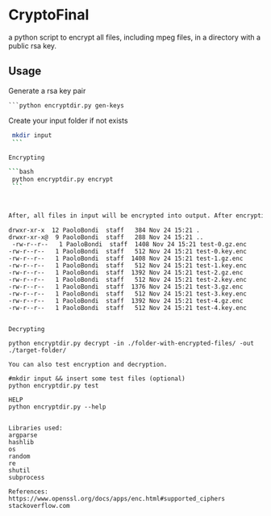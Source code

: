 # CryptoFinal

a python script to encrypt all files, including mpeg files, in a directory with a public rsa key.

## Usage 

Generate a rsa key pair

    ```python encryptdir.py gen-keys
    

Create your input folder if not exists

   ```bash
    mkdir input
    ```

Encrypting

   ```bash
    python encryptdir.py encrypt
    ```

  

After, all files in input will be encrypted into output. After encrypting, the output folder looks like:
  
  ```
    drwxr-xr-x  12 PaoloBondi  staff   384 Nov 24 15:21 .
    drwxr-xr-x@  9 PaoloBondi  staff   288 Nov 24 15:21 ..
     -rw-r--r--   1 PaoloBondi  staff  1408 Nov 24 15:21 test-0.gz.enc
    -rw-r--r--   1 PaoloBondi  staff   512 Nov 24 15:21 test-0.key.enc
    -rw-r--r--   1 PaoloBondi  staff  1408 Nov 24 15:21 test-1.gz.enc
    -rw-r--r--   1 PaoloBondi  staff   512 Nov 24 15:21 test-1.key.enc
    -rw-r--r--   1 PaoloBondi  staff  1392 Nov 24 15:21 test-2.gz.enc
    -rw-r--r--   1 PaoloBondi  staff   512 Nov 24 15:21 test-2.key.enc
    -rw-r--r--   1 PaoloBondi  staff  1376 Nov 24 15:21 test-3.gz.enc
    -rw-r--r--   1 PaoloBondi  staff   512 Nov 24 15:21 test-3.key.enc
    -rw-r--r--   1 PaoloBondi  staff  1392 Nov 24 15:21 test-4.gz.enc
    -rw-r--r--   1 PaoloBondi  staff   512 Nov 24 15:21 test-4.key.enc
  ```

Decrypting

  python encryptdir.py decrypt -in ./folder-with-encrypted-files/ -out ./target-folder/

You can also test encryption and decryption.

#mkdir input && insert some test files (optional)
python encryptdir.py test

HELP 
python encryptdir.py --help


Libraries used: 
  argparse
  hashlib
  os
  random
  re
  shutil
  subprocess

References: 
  https://www.openssl.org/docs/apps/enc.html#supported_ciphers
  stackoverflow.com
